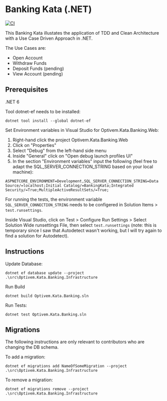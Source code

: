 # Banking Kata (.NET)

[![CI](https://github.com/valentinacupac/banking-kata-dotnet/actions/workflows/ci.yaml/badge.svg?branch=main)](https://github.com/valentinacupac/banking-kata-dotnet/actions/workflows/ci.yaml)

This Banking Kata illustates the application of TDD and Clean Architecture with a Use Case Driven Approach in .NET.

The Use Cases are:

- Open Account
- Withdraw Funds
- Deposit Funds (pending)
- View Account (pending)

## Prerequisites

.NET 6

Tool dotnet-ef needs to be installed:

```
dotnet tool install --global dotnet-ef
```


Set Environment variables in Visual Studio for Optivem.Kata.Banking.Web:
1. Right-hand click the project Optivem.Kata.Banking.Web
2. Click on "Properties"
3. Select "Debug" from the left-hand side menu
4. Inside "General" click on "Open debug launch profiles UI"
5. In the section "Environment variables" input the following (feel free to adapt the SQL_SERVER_CONNECTION_STRING based on your local machine):

```
ASPNETCORE_ENVIRONMENT=Development,SQL_SERVER_CONNECTION_STRING=Data Source/=localhost;Initial Catalog/=BankingKata;Integrated Security/=True;MultipleActiveResultSets/=True;
```

For running the tests, the environment variable `SQL_SERVER_CONNECTION_STRING` needs to be configered in Solution Items > `test.runsettings`.

Inside Visual Studio, click on Test > Configure Run Settings > Select Solution Wide runsettings File, then select `test.runsettings` (note: this is temporary since I saw that Autodetect wasn't working, but I will try again to find a solution for Autodetect).


## Instructions

Update Database:

```
dotnet ef database update --project .\src\Optivem.Kata.Banking.Infrastructure
```

Run Build

```
dotnet build Optivem.Kata.Banking.sln
```

Run Tests:

```
dotnet test Optivem.Kata.Banking.sln
```

## Migrations

The following instructions are only relevant to contributors who are changing the DB schema.

To add a migration:

```
dotnet ef migrations add NameOfSomeMigration --project .\src\Optivem.Kata.Banking.Infrastructure
```

To remove a migration:

```
dotnet ef migrations remove --project .\src\Optivem.Kata.Banking.Infrastructure
```